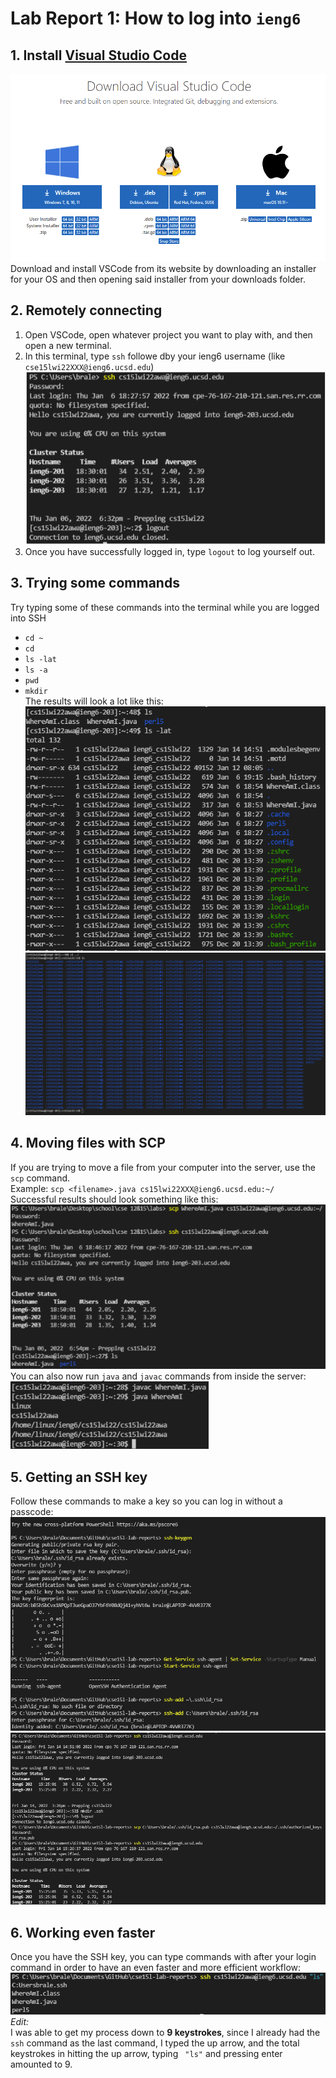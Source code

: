 # Lab Report 1: How to log into `ieng6`
## 1. Install [Visual Studio Code](https://code.visualstudio.com/Download)
![](install1.PNG)
Download and install VSCode from its website by downloading an installer for your OS and then opening said installer from your downloads folder.

## 2. Remotely connecting
1. Open VSCode, open whatever project you want to play with, and then open a new terminal.
2. In this terminal, type `ssh` followe dby your ieng6 username (like `cse15lwi22XXX@ieng6.ucsd.edu`)<br>
![](SSH1.PNG)<br>
3. Once you have successfully logged in, type `logout` to log yourself out.

## 3. Trying some commands
Try typing some of these commands into the terminal while you are logged into SSH
* `cd ~`
* `cd`
* `ls -lat`
* `ls -a`
* `pwd`
* `mkdir`<br/>
The results will look a lot like this:<br>
![](s3_1.PNG)
![](s3_2.PNG)

## 4. Moving files with SCP
If you are trying to move a file from your computer into the server, use the `scp` command.<br/>
Example: `scp <filename>.java cs15lwi22XXX@ieng6.ucsd.edu:~/`<br/>
Successful results should look something like this:<br>
![](s4_1.png)<br/>
You can also now run `java` and `javac` commands from inside the server:<br>
![](s4_2.png)

## 5. Getting an SSH key
Follow these commands to make a key so you can log in without a passcode:<br>
![](s5_1.png)
![](s5_2.png)

## 6. Working even faster
Once you have the SSH key, you can type commands with after your login command in order to have an even faster and more efficient workflow:<br>
![](s6.png)<br>
*Edit:*<br>
I was able to get my process down to **9 keystrokes**, since I already had the `ssh` command as the last command, I typed the up arrow, and the total keystrokes in hitting the up arrow, typing ` "ls"` and pressing enter amounted to 9.